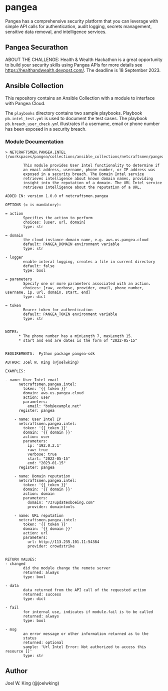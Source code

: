 # pangea
Pangea has a comprehensive security platform that you can leverage with simple API calls for authentication, audit logging, secrets management, sensitive data removal, and intelligence services.

## Pangea Securathon

ABOUT THE CHALLENGE: Health & Wealth Hackathon is a great opportunity to build your security skills using Pangea APIs for more details see <https://healthandwealth.devpost.com/>. The deadline is 18 September 2023.

## Ansible Collection

This repository contains an Ansible Collection with a module to interface with Pangea Cloud.

The `playbooks` directory contains two sample playbooks. Playbook `pb.intel_test.yml` is used to document the test cases. The playbook `pb.breach_user_check.yml` illustrates if a username, email or phone number has been exposed in a security breach. 

### Module Documentation

```
> NETCRAFTSMEN.PANGEA.INTEL    (/workspaces/pangea/collections/ansible_collections/netcraftsmen/pangea/plugins/modules/intel.py)

        This module provides User Intel functionality to determine if
        an email address, username, phone number, or IP address was
        exposed in a security breach. The Domain Intel service
        retrieves intelligence about known domain names, providing
        insight into the reputation of a domain. The URL Intel service
        retrieves intelligence about the reputation of a URL.

ADDED IN: version 1.0.0 of netcraftsmen.pangea

OPTIONS (= is mandatory):

= action
        Specifies the action to perform
        choices: [user, url, domain]
        type: str

= domain
        the cloud instance domain name, e.g. aws.us.pangea.cloud
        default: PANGEA_DOMAIN environment variable
        type: str

- logger
        enable interal logging, creates a file in current directory
        default: false
        type: bool

= parameters
        Specify one or more parameters associated with an action.
        choices: [raw, verbose, provider, email, phone_number, username, ip, url, domain, start, end]
        type: dict

= token
        Bearer token for authentication
        default: PANGEA_TOKEN environment variable
        type: str


NOTES:
      * The phone number has a minLength 7, maxLength 15.
      * start and end are dates is the form of "2022-05-15"


REQUIREMENTS:  Python package pangea-sdk

AUTHOR: Joel W. King (@joelwking)

EXAMPLES:

- name: User Intel email
      netcraftsmen.pangea.intel:
        token: '{{ token }}'
        domain: aws.us.pangea.cloud
        action: user
        parameters:
          email: "bob@example.net"
      register: pangea

    - name: User Intel IP
      netcraftsmen.pangea.intel:
        token: '{{ token }}'
        domain: '{{ domain }}'
        action: user
        parameters:
          ip: '192.0.2.1'
          raw: true
          verbose: true
          start: "2022-05-15"
          end: "2023-01-15"
      register: pangea

    - name: Domain reputation
      netcraftsmen.pangea.intel:
        token: '{{ token }}'
        domain: '{{ domain }}'
        action: domain
        parameters:
          domain: "737updatesboeing.com"
          provider: domaintools

    - name: URL reputation
      netcraftsmen.pangea.intel:
        token: '{{ token }}'
        domain: '{{ domain }}'
        action: url
        parameters:
          url: http://113.235.101.11:54384
          provider: crowdstrike


RETURN VALUES:
- changed
        did the module change the remote server
        returned: always
        type: bool

- data
        data returned from the API call of the requested action
        returned: success
        type: dict

- fail
        for internal use, indicates if module.fail is to be called
        returned: always
        type: bool

- msg
        an error message or other information returned as to the
        status
        returned: optional
        sample: 'Url Intel Error: Not authorized to access this resource []'
        type: str

```

## Author

Joel W. King (@joelwking)